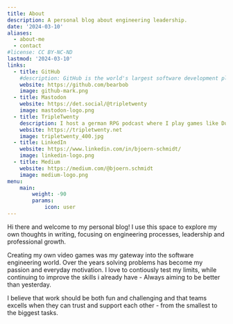 ```yaml
---
title: About
description: A personal blog about engineering leadership.
date: '2024-03-10'
aliases:
  - about-me
  - contact
#license: CC BY-NC-ND
lastmod: '2024-03-10'
links:
  - title: GitHub
    #description: GitHub is the world's largest software development platform.
    website: https://github.com/bearbob
    image: github-mark.png
  - title: Mastodon
    website: https://det.social/@tripletwenty
    image: mastodon-logo.png
  - title: TripleTwenty
    description: I host a german RPG podcast where I play games like Dungeons & Dragons or Fate with Friends
    website: https://tripletwenty.net
    image: tripletwenty_400.jpg
  - title: LinkedIn
    website: https://www.linkedin.com/in/bjoern-schmidt/
    image: linkedin-logo.png
  - title: Medium
    website: https://medium.com/@bjoern.schmidt
    image: medium-logo.png
menu:
    main: 
        weight: -90
        params:
            icon: user
---
```


Hi there and welcome to my personal blog!
I use this space to explore my own thoughts in writing, focusing on engineering processes, leadership and professional growth.

Creating my own video games was my gateway into the software engineering world. Over the years solving problems has become my passion and everyday motivation.
I love to contiously test my limits, while continuing to improve the skills i already have - Always aiming to be better than yesterday.

I believe that work should be both fun and challenging and that teams excells when they can trust and support each other - from the smallest to the biggest tasks. 
